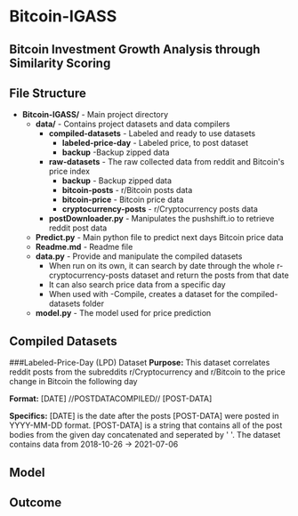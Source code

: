 # Bitcoin-IGASS
## Bitcoin Investment Growth Analysis through Similarity Scoring

## File Structure
* **Bitcoin-IGASS/** - Main project directory
  * **data/** - Contains project datasets and data compilers
    * **compiled-datasets** - Labeled and ready to use datasets 
      * **labeled-price-day** - Labeled price, to post dataset 
      * **backup** -Backup zipped data
    * **raw-datasets** - The raw collected data from reddit and Bitcoin's price index
      * **backup** - Backup zipped data
      * **bitcoin-posts** - r/Bitcoin posts data
      * **bitcoin-price** - Bitcoin price data
      * **cryptocurrency-posts** - r/Cryptocurrency posts data
    * **postDownloader.py** - Manipulates the pushshift.io to retrieve reddit post data
  * **Predict.py** - Main python file to predict next days Bitcoin price data
  * **Readme.md** - Readme file
  * **data.py** - Provide and manipulate the compiled datasets
    * When run on its own, it can search by date through the whole r-cryptocurrency-posts dataset and return the posts from that date
    * It can also search price data from a specific day
    * When used with -Compile, creates a dataset for the compiled-datasets folder
  * **model.py** - The model used for price prediction
## Compiled Datasets
###Labeled-Price-Day (LPD) Dataset
**Purpose:**
This dataset correlates reddit posts from the subreddits r/Cryptocurrency and r/Bitcoin to the price change in Bitcoin the following day

**Format:** [DATE] //POSTDATACOMPILED// [POST-DATA]

**Specifics:** [DATE] is the date after the posts [POST-DATA] were posted in YYYY-MM-DD format. [POST-DATA] is a string that contains all of the post bodies from the given day concatenated and seperated by ' '. The dataset contains data from 2018-10-26 -> 2021-07-06
## Model

## Outcome
